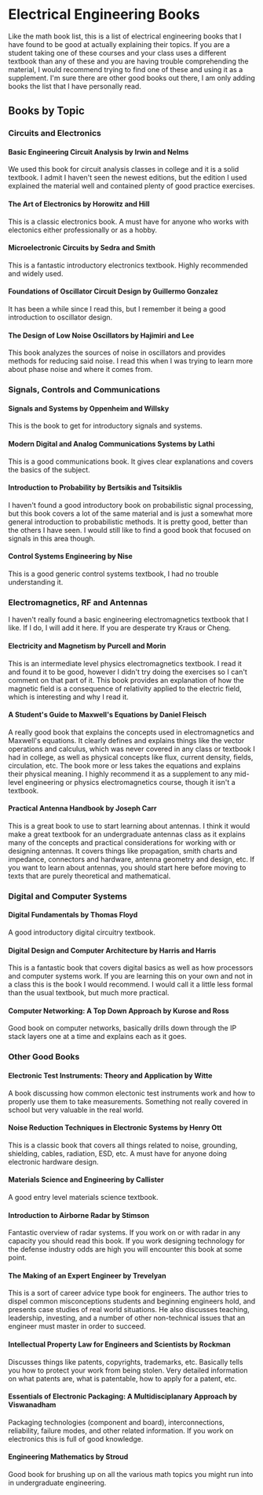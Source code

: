 # Electrical Engineering Books

Like the math book list, this is a list of electrical engineering books that I have found to be good at actually explaining their topics.  If you are a student taking one of these courses and your class uses a different textbook than any of these and you are having trouble comprehending the material, I would recommend trying to find one of these and using it as a supplement.  I'm sure there are other good books out there, I am only adding books the list that I have personally read.

## Books by Topic

### Circuits and Electronics

#### **Basic Engineering Circuit Analysis** by Irwin and Nelms

We used this book for circuit analysis classes in college and it is a solid textbook.  I admit I haven't seen the newest editions, but the
edition I used explained the material well and contained plenty of good practice exercises.

#### **The Art of Electronics** by Horowitz and Hill

This is a classic electronics book.  A must have for anyone who works with electonics either professionally or as a hobby.

#### **Microelectronic Circuits** by Sedra and Smith

This is a fantastic introductory electronics textbook.  Highly recommended and widely used.

#### **Foundations of Oscillator Circuit Design** by Guillermo Gonzalez

It has been a while since I read this, but I remember it being a good introduction to oscillator design.

#### **The Design of Low Noise Oscillators** by Hajimiri and Lee

This book analyzes the sources of noise in oscillators and provides methods for reducing said noise.  I read this when I was trying to learn more about phase noise and where it comes from.


### Signals, Controls and Communications

#### **Signals and Systems** by Oppenheim and Willsky

This is the book to get for introductory signals and systems.  

#### **Modern Digital and Analog Communications Systems** by Lathi

This is a good communications book.  It gives clear explanations and covers the basics of the subject.  

#### **Introduction to Probability** by Bertsikis and Tsitsiklis

I haven't found a good introductory book on probabilistic signal processing, but this book covers a lot of the same material and is just a somewhat more general introduction to probabilistic methods.  It is pretty good, better than the others I have seen.  I would still like to find a good book that focused on signals in this area though.

#### **Control Systems Engineering** by Nise

This is a good generic control systems textbook, I had no trouble understanding it.


### Electromagnetics, RF and Antennas

I haven't really found a basic engineering electromagnetics textbook that I like.  If I do, I will add it here.  If you are desperate try Kraus or Cheng.

#### **Electricity and Magnetism** by Purcell and Morin

This is an intermediate level physics electromagnetics textbook.  I read it and found it to be good, however I didn't try doing the exercises so I can't comment on that part of it.  This book provides an explanation of how the magnetic field is a consequence of relativity applied to the electric field, which is interesting and why I read it.

#### **A Student's Guide to Maxwell's Equations** by Daniel Fleisch

A really good book that explains the concepts used in electromagnetics and Maxwell's equations.  It clearly defines and explains things like the vector operations and calculus, which was never covered in any class or textbook I had in college, as well as physical concepts like flux, current density, fields, circulation, etc.  The book more or less takes the equations and explains their physical meaning.  I highly recommend it as a supplement to any mid-level engineering or physics electromagnetics course, though it isn't a textbook.

#### **Practical Antenna Handbook** by Joseph Carr

This is a great book to use to start learning about antennas.  I think it would make a great textbook for an undergraduate antennas class as it explains many of the concepts and practical considerations for working with or designing antennas.  It covers things like propagation, smith charts and impedance, connectors and hardware, antenna geometry and design, etc.  If you want to learn about antennas, you should start here before moving to texts that are purely theoretical and mathematical.


### Digital and Computer Systems

#### **Digital Fundamentals** by Thomas Floyd

A good introductory digital circuitry textbook.  

#### **Digital Design and Computer Architecture** by Harris and Harris

This is a fantastic book that covers digital basics as well as how processors and computer systems work.  If you are learning this on your own and not in a class this is the book I would recommend.  I would call it a little less formal than the usual textbook, but much more practical.  

#### **Computer Networking: A Top Down Approach** by Kurose and Ross

Good book on computer networks, basically drills down through the IP stack layers one at a time and explains each as it goes.


### Other Good Books

#### **Electronic Test Instruments: Theory and Application** by Witte

A book discussing how common electonic test instruments work and how to properly use them to take measurements.  Something not really covered in school but very valuable in the real world.

#### **Noise Reduction Techniques in Electronic Systems** by Henry Ott

This is a classic book that covers all things related to noise, grounding, shielding, cables, radiation, ESD, etc.  A must have for anyone doing electronic hardware design.

#### **Materials Science and Engineering** by Callister

A good entry level materials science textbook.

#### **Introduction to Airborne Radar** by Stimson

Fantastic overview of radar systems.  If you work on or with radar in any capacity you should read this book.  If you work designing technology for the defense industry odds are high you will encounter this book at some point.

#### **The Making of an Expert Engineer** by Trevelyan

This is a sort of career advice type book for engineers.  The author tries to dispel common misconceptions students and beginning engineers hold, and presents case studies of real world situations.  He also discusses teaching, leadership, investing, and a number of other non-technical issues that an engineer must master in order to succeed.

#### **Intellectual Property Law for Engineers and Scientists** by Rockman

Discusses things like patents, copyrights, trademarks, etc.  Basically tells you how to protect your work from being stolen.  Very detailed information on what patents are, what is patentable, how to apply for a patent, etc.

#### **Essentials of Electronic Packaging: A Multidisciplanary Approach** by Viswanadham

Packaging technologies (component and board), interconnections, reliability, failure modes, and other related information.  If you work on electronics this is full of good knowledge.

#### **Engineering Mathematics** by Stroud

Good book for brushing up on all the various math topics you might run into in undergraduate engineering.



<!--more to be added later-->
